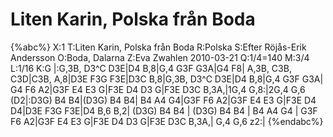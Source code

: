 # Liten Karin, Polska från Boda

{%abc%}
X:1
T:Liten Karin, Polska från Boda
R:Polska
S:Efter Röjås-Erik Andersson
O:Boda, Dalarna
Z:Eva Zwahlen 2010-03-21
Q:1/4=140
M:3/4
L:1/16
K:G
|:G,3B, D3^C D3E|D4 B,8|G,4 G3F G3A|G4 F8| A,3B, C3B, C3D|C3B, A,8|D3E F3G F3E|D3C B,8|G,3B, D3^C D3E|D4 B,8|G,4 G3F G3A| G4 F6 A2|G3F E4 E3 G|F3E D4 D3 G|F3E D3C B,3A,|1G,4 G,8:|2G,4 G,6 (D2|:D3G) B4 B4|(D3G) B4 B4| B4 A4 G4|G3F F6 A2|G3F E4 E3 G|F3E D4 D4|D3E F3G F3E|D4 B,6 B,2| (D3G) B4 B4 | (D3G) B4 B4 | B4 A4 G4 | G3F F6 A2|G3F E4 E3 G|F3E D4 D3 G|F3E D3C B,3A,| G,4 G,6 z2:|
{%endabc%}
